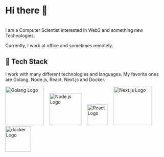 # Hi there 👋 
<br>
I am a Computer Scientist interested in Web3 and something new Technologies.

Currently, I work at office and sometimes remotely.

## 🥞 Tech Stack
 
I work with many different technologies and languages. 
My favorite ones are Golang, Node.js, React, Next.js and Docker.
 
<img src="https://cdn.worldvectorlogo.com/logos/golang-1.svg" title="golang" alt="Golang Logo" width="120"/>&emsp;
<img src="https://cdn.worldvectorlogo.com/logos/nodejs-1.svg" title="Node.js" alt="Node.js Logo" width="100"/>&emsp;
<img src="https://cdn.worldvectorlogo.com/logos/react-2.svg" title="React" alt="React Logo" width="65"/>&emsp;
<img src="https://cdn.worldvectorlogo.com/logos/nextjs-2.svg" title="Next.js Logo" alt="Next.js Logo" width="120"/>&emsp;
<img src="https://cdn.worldvectorlogo.com/logos/docker.svg" title="docker Logo" alt="docker Logo" width="80"/>&emsp;

 <br>
